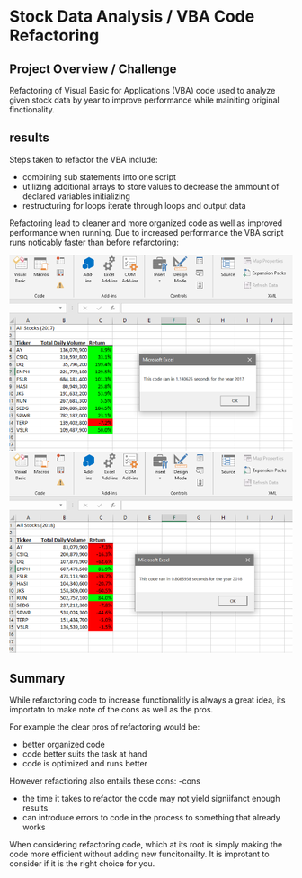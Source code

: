 # Stock Data Analysis / VBA Code Refactoring  


## Project Overview / Challenge  
Refactoring of Visual Basic for Applications (VBA) code used to analyze given stock data by year to improve performance while mainiting original finctionality. 

## results 

Steps taken to refactor the VBA include: 
- combining sub statements into one script 
- utilizing additional arrays to store values to decrease the ammount of declared variables initializing 
- restructuring for loops iterate through loops and output data

Refactoring lead to cleaner and more organized code as well as improved performance when running. 
Due to increased performance the VBA script runs noticably faster than before refarctoring: 

![refactor_2017](https://github.com/DonnieData/stock-analysis/blob/main/Resources/VBA_Challenge_2017.png)
![refactor 2018](https://github.com/DonnieData/stock-analysis/blob/main/Resources/VBA_Challenge_2018.png)

## Summary  

While refarctoring code to increase functionalitly is always a great idea, its importatn to make note of the cons as well as the pros. 

For example the clear pros of refactoring would be: 
 - better organized code 
 - code better suits the task at hand 
 - code is optimized and runs better 

However refactioring also entails these cons:
-cons 
- the time it takes to refactor the code may not yield signiifanct enough results 
- can introduce errors to code in the process to something that already works 

When considering refactoring code, which at its root is simply making the code more efficient without adding new funcitonailty.
It is improtant to consider if it is the right choice for you. 

